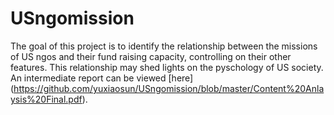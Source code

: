 # USngomission
The goal of this project is to identify the relationship between the missions of US ngos and their fund raising capacity, controlling on their other features. This relationship may shed lights on the pyschology of US society. An intermediate report can be viewed [here] (https://github.com/yuxiaosun/USngomission/blob/master/Content%20Anlaysis%20Final.pdf).  
